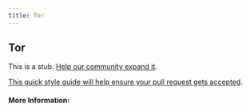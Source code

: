 ```yaml
---
title: Tor
---
```


## Tor

This is a stub. [Help our community expand it](https://github.com/freecodecamp/guides/tree/master/src/pages/articles/security/tor/index.md).

[This quick style guide will help ensure your pull request gets accepted](https://github.com/freeCodeCamp/guides/blob/master/README.md).

<!-- The article goes here, in GitHub-flavored Markdown. Feel free to add YouTube videos, images, and CodePen/JSBin embeds  -->

#### More Information:
<!-- Please add any articles you think might be helpful to read before writing the article -->


